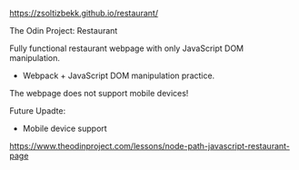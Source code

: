 https://zsoltizbekk.github.io/restaurant/

The Odin Project: Restaurant

Fully functional restaurant webpage with only JavaScript DOM manipulation.

- Webpack + JavaScript DOM manipulation practice.

The webpage does not support mobile devices!

Future Upadte:
- Mobile device support

https://www.theodinproject.com/lessons/node-path-javascript-restaurant-page
